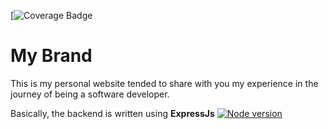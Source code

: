 [![Coverage Badge](https://img.shields.io/endpoint?url=https://gist.githubusercontent.com/sergenm/779d683fbb1039a4cb92354366c96e64/raw/sergenm.github.io__heads_main.json)

# My Brand

This is my personal website tended to share with you my experience in the journey of being a software developer.

Basically, the backend is written using **ExpressJs** [![Node version](https://img.shields.io/node/v/express.svg?style=flat)](http://nodejs.org/download/)
